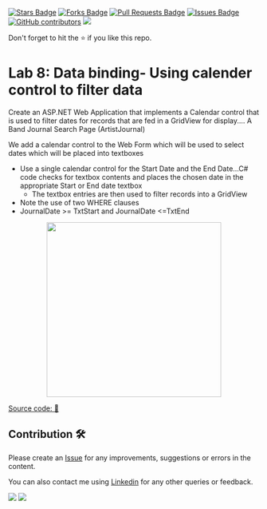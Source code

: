 <a href="https://github.com/drshahizan/learn-aspnet/stargazers"><img src="https://img.shields.io/github/stars/drshahizan/learn-aspnet" alt="Stars Badge"/></a>
<a href="https://github.com/drshahizan/learn-aspnet/network/members"><img src="https://img.shields.io/github/forks/drshahizan/learn-aspnet" alt="Forks Badge"/></a>
<a href="https://github.com/drshahizan/learn-aspnet/pulls"><img src="https://img.shields.io/github/issues-pr/drshahizan/learn-aspnet" alt="Pull Requests Badge"/></a>
<a href="https://github.com/drshahizan/learn-aspnet/issues"><img src="https://img.shields.io/github/issues/drshahizan/learn-aspnet" alt="Issues Badge"/></a>
<a href="https://github.com/drshahizan/learn-aspnet/graphs/contributors"><img alt="GitHub contributors" src="https://img.shields.io/github/contributors/drshahizan/learn-aspnet?color=2b9348"></a>
![](https://visitor-badge.glitch.me/badge?page_id=drshahizan/learn-aspnet)

Don't forget to hit the :star: if you like this repo.

# Lab 8: Data binding- Using calender control to filter data
Create an ASP.NET Web Application that implements a Calendar control that is used to filter dates for records that are fed in a GridView for display.... A Band Journal Search Page (ArtistJournal)

We add a calendar control to the Web Form which will be used to select dates which will be placed into textboxes
- Use a single calendar control for the Start Date and the End Date...C# code checks for textbox contents and places the chosen date in the appropriate Start or End date textbox
  - The textbox entries are then used to filter records into a GridView
- Note the use of two WHERE clauses
- JournalDate >= TxtStart and JournalDate <=TxtEnd


<p align="center">
<img src="https://github.com/drshahizan/learn-aspnet/blob/main/lab/database/images/LabDb8.png"  height="350" />
</p>

[Source code: 💾](https://drive.google.com/file/d/1mmMpd013dEVU_SVqCL4l_BwjfIWkj6Vq/view?usp=share_link)

## Contribution 🛠️
Please create an [Issue](https://github.com/drshahizan/Python_EDA/issues) for any improvements, suggestions or errors in the content.

You can also contact me using [Linkedin](https://www.linkedin.com/in/drshahizan/) for any other queries or feedback.

![](https://komarev.com/ghpvc/?username=drshahizan&label=Views&color=0e75b6&style=flat)
![](https://hit.yhype.me/github/profile?user_id=81284918)
